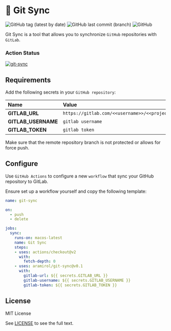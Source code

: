 # :leaves: Git Sync

![GitHub tag (latest by date)](https://img.shields.io/github/v/tag/aramirol/git-sync?logo=github)
![GitHub last commit (branch)](https://img.shields.io/github/last-commit/aramirol/git-sync/main)
![GitHub](https://img.shields.io/github/license/aramirol/git-sync)

Git Sync is a tool that allows you to synchronize `GitHub` repositories with `GitLab`.

### Action Status
[![git-sync](https://github.com/aramirol/git-sync/actions/workflows/main.yml/badge.svg)](https://github.com/aramirol/git-sync/actions/workflows/main.yml)

## Requirements

Add the following secrets in your `GitHub repository`:

| Name  | Value  |
|:----------|:----------|
| **GITLAB_URL**  | `https://gitlab.com/<<username>>/<<project>>`  |
| **GITLAB_USERNAME**    | `gitlab username`    |
| **GITLAB_TOKEN**   | `gitlab token`    |

Make sure that the remote repository branch is not protected or allows for force push.

## Configure

Use `GitHub Actions` to configure a new `workflow` that sync your GitHub repository to GitLab.

Ensure set up a workflow yourself and copy the following template:

```yml
name: git-sync

on: 
  - push
  - delete

jobs:
  sync:
    runs-on: macos-latest
    name: Git Sync
    steps:
    - uses: actions/checkout@v2
      with:
        fetch-depth: 0
    - uses: aramirol/git-sync@v0.1
      with:
        gitlab-url: ${{ secrets.GITLAB_URL }}
        gitlab-username: ${{ secrets.GITLAB_USERNAME }}
        gitlab-token: ${{ secrets.GITLAB_TOKEN }}

```

## License

MIT License

See [LICENSE](https://github.com/aramirol/git-sync/blob/main/LICENSE) to see the full text.
